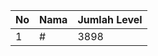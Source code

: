 | No | Nama            | Jumlah Level |
|----|-----------------|--------------|
| 1  | #    |    3898        |
